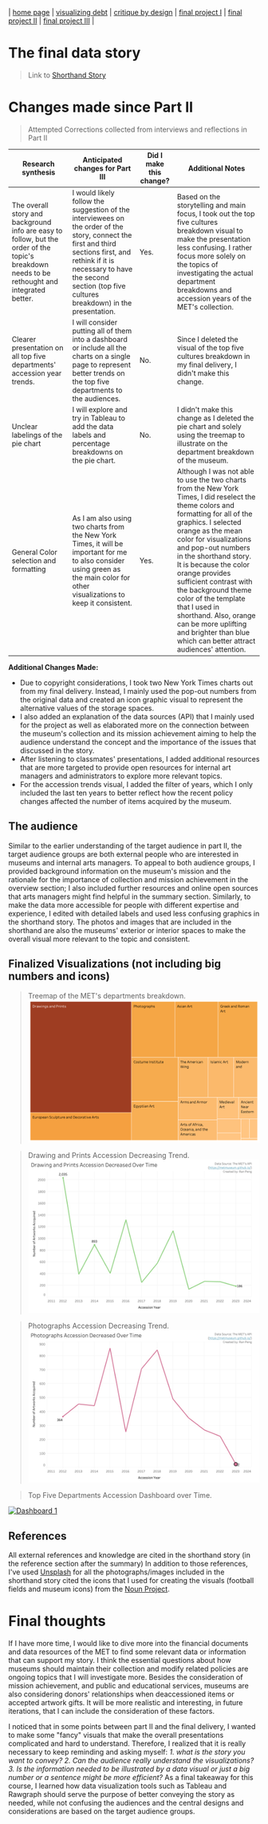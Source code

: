 | [home page](https://cmustudent.github.io/tswd-portfolio-templates/) | [visualizing debt](visualizing-government-debt) | [critique by design](critique-by-design) | [final project I](final-project-part-one) | [final project II](final-project-part-two) | [final project III](final-project-part-three) |

# The final data story
> Link to [Shorthand Story](https://carnegiemellon.shorthandstories.com/beyond-the-exhibition-deep-into-the-mets-collection/index.html)

# Changes made since Part II
> Attempted Corrections collected from interviews and reflections in Part II

| Research synthesis             | Anticipated changes for Part III       | Did I make this change?| Additional Notes|
|--------------------------------|--------------------------------------------------|----------|---------------------------------|
| The overall story and background info are easy to follow, but the order of the topic's breakdown needs to be rethought and integrated better.| I would likely follow the suggestion of the interviewees on the order of the story, connect the first and third sections first, and rethink if it is necessary to have the second section (top five cultures breakdown) in the presentation.|Yes.| Based on the storytelling and main focus, I took out the top five cultures breakdown visual to make the presentation less confusing. I rather focus more solely on the topics of investigating the actual department breakdowns and accession years of the MET's collection.
| Clearer presentation on all top five departments' accession year trends.|I will consider putting all of them into a dashboard or include all the charts on a single page to represent better trends on the top five departments to the audiences.|No.| Since I deleted the visual of the top five cultures breakdown in my final delivery, I didn't make this change.|
| Unclear labelings of the pie chart | I will explore and try in Tableau to add the data labels and percentage breakdowns on the pie chart.|No.|I didn't make this change as I deleted the pie chart and solely using the treemap to illustrate on the department breakdown of the museum.|
|General Color selection and formatting | As I am also using two charts from the New York Times, it will be important for me to also consider using green as the main color for other visualizations to keep it consistent.| Yes.|Although I was not able to use the two charts from the New York Times, I did reselect the theme colors and formatting for all of the graphics. I selected orange as the mean color for visualizations and pop-out numbers in the shorthand story. It is because the color orange provides sufficient contrast with the background theme color of the template that I used in shorthand. Also, orange can be more uplifting and brighter than blue which can better attract audiences' attention.|

**Additional Changes Made:**
- Due to copyright considerations, I took two New York Times charts out from my final delivery. Instead, I mainly used the pop-out numbers from the original data and created an icon graphic visual to represent the alternative values of the storage spaces.
- I also added an explanation of the data sources (API) that I mainly used for the project as well as elaborated more on the connection between the museum's collection and its mission achievement aiming to help the audience understand the concept and the importance of the issues that discussed in the story.
- After listening to classmates' presentations, I added additional resources that are more targeted to provide open resources for internal art managers and administrators to explore more relevant topics.
- For the accession trends visual, I added the filter of years, which I only included the last ten years to better reflect how the recent policy changes affected the number of items acquired by the museum.


## The audience
Similar to the earlier understanding of the target audience in part II, the target audience groups are both external people who are interested in museums and internal arts managers. To appeal to both audience groups, I provided background information on the museum's mission and the rationale for the importance of collection and mission achievement in the overview section; I also included further resources and online open sources that arts managers might find helpful in the summary section. Similarly, to make the data more accessible for people with different expertise and experience, I edited with detailed labels and used less confusing graphics in the shorthand story.
The photos and images that are included in the shorthand are also the museums' exterior or interior spaces to make the overall visual more relevant to the topic and consistent.

## Finalized Visualizations (not including big numbers and icons) 
>Treemap of the MET's departments breakdown.
![v1](Treemap.png)

>Drawing and Prints Accession Decreasing Trend.
![v2](d_and_p.png)

>Photographs Accession Decreasing Trend.
![v3](photographs.png)

>Top Five Departments Accession Dashboard over Time.

<div class='tableauPlaceholder' id='viz1702115553744' style='position: relative'><noscript><a href='#'><img alt='Dashboard 1 ' src='https:&#47;&#47;public.tableau.com&#47;static&#47;images&#47;Ar&#47;ArtworkAccessionTrends&#47;Dashboard1&#47;1_rss.png' style='border: none' /></a></noscript><object class='tableauViz'  style='display:none;'><param name='host_url' value='https%3A%2F%2Fpublic.tableau.com%2F' /> <param name='embed_code_version' value='3' /> <param name='site_root' value='' /><param name='name' value='ArtworkAccessionTrends&#47;Dashboard1' /><param name='tabs' value='no' /><param name='toolbar' value='yes' /><param name='static_image' value='https:&#47;&#47;public.tableau.com&#47;static&#47;images&#47;Ar&#47;ArtworkAccessionTrends&#47;Dashboard1&#47;1.png' /> <param name='animate_transition' value='yes' /><param name='display_static_image' value='yes' /><param name='display_spinner' value='yes' /><param name='display_overlay' value='yes' /><param name='display_count' value='yes' /><param name='language' value='en-US' /><param name='filter' value='publish=yes' /></object></div>                
<script type='text/javascript'>                    
  var divElement = document.getElementById('viz1702115553744');                    
  var vizElement = divElement.getElementsByTagName('object')[0];                    
  if ( divElement.offsetWidth > 800 ) { vizElement.style.width='900px';vizElement.style.height='627px';} 
  else if ( divElement.offsetWidth > 500 ) { vizElement.style.width='900px';vizElement.style.height='627px';} 
  else { vizElement.style.width='100%';vizElement.style.height='727px';}                     
  var scriptElement = document.createElement('script');                    
  scriptElement.src = 'https://public.tableau.com/javascripts/api/viz_v1.js';                  
  vizElement.parentNode.insertBefore(scriptElement, vizElement);                
</script>

## References
All external references and knowledge are cited in the shorthand story (in the reference section after the summary)
In addition to those references, I've used [Unsplash](https://unsplash.com/) for all the photographs/images included in the shorthand story cited the icons that I used for creating the visuals (football fields and museum icons) from the [Noun Project](https://thenounproject.com/). 

# Final thoughts
If I have more time, I would like to dive more into the financial documents and data resources of the MET to find some relevant data or information that can support my story. I think the essential questions about how museums should maintain their collection and modify related policies are ongoing topics that I will investigate more. Besides the consideration of mission achievement, and public and educational services, museums are also considering donors' relationships when deaccessioned items or accepted artwork gifts. It will be more realistic and interesting, in future iterations, that I can include the consideration of these factors.

I noticed that in some points between part II and the final delivery, I wanted to make some "fancy" visuals that make the overall presentations complicated and hard to understand. Therefore, I realized that it is really necessary to keep reminding and asking myself: _1. what is the story you want to convey? 2. Can the audience really understand the visualizations? 3. Is the information needed to be illustrated by a data visual or just a big number or a sentence might be more efficient?_ As a final takeaway for this course, I learned how data visualization tools such as Tableau and Rawgraph should serve the purpose of better conveying the story as needed, while not confusing the audiences and the central designs and considerations are based on the target audience groups. 


